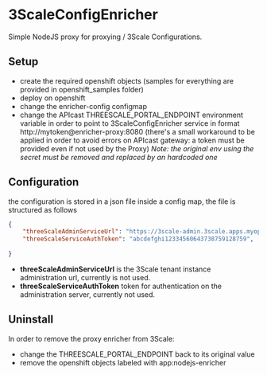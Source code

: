 # 3ScaleConfigEnricher

Simple NodeJS proxy for proxying / 3Scale Configurations.

## Setup

- create the required openshift objects (samples for everything are provided in openshift_samples folder)
- deploy on openshift
- change the enricher-config configmap
- change the APIcast THREESCALE_PORTAL_ENDPOINT environment variable in order to point to 3ScaleConfigEnricher service in format http://mytoken@enricher-proxy:8080 (there's a small workaround to be applied in order to avoid errors on APIcast gateway: a token must be provided even if not used by the Proxy) _Note: the original env using the secret must be removed and replaced by an hardcoded one_

## Configuration

the configuration is stored in a json file inside a config map, the file is structured as follows

```json
{
    "threeScaleAdminServiceUrl": "https://3scale-admin.3scale.apps.myopenshift.local",
    "threeScaleServiceAuthToken": "abcdefghi12334560643738759128759",
   
}

```

- **threeScaleAdminServiceUrl** is the 3Scale tenant instance administration url, currently is not used.
- **threeScaleServiceAuthToken** token for authentication on the administration server, currently not used.

## Uninstall

In order to remove the proxy enricher from 3Scale:
- change the THREESCALE_PORTAL_ENDPOINT back to its original value
- remove the openshift objects labeled with app:nodejs-enricher
